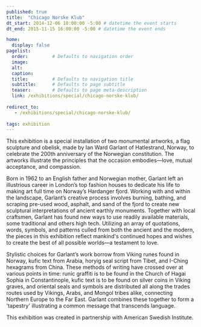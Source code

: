 ```yaml
---
published: true
title:  "Chicago Norske Klub"
dt_start: 2014-12-06 10:00:00 -5:00 # datetime the event starts
dt_end: 2015-11-15 16:00:00 -5:00 # datetime the event ends

home:
  display: false
pagelist:
  order:         # Defaults to navigation order
  image: 
  alt:
  caption: 
  title:         # Defaults to navigation title
  subtitle:      # Defaults to page subtitle
  teaser:        # Defaults to page meta-description
  link: /exhibitions/special/chicago-norske-klub/
  
redirect_to:
   - /exhibitions/special/chicago-norske-klub/ 
 
tags: exhibition 
---
```

This exhibition is a special installation of two monumental artworks, a flag sculpture and obelisk, made by Ian Ward Garlant of Hatlestrand, Norway, to celebrate the 200th anniversary of the Norwegian constitution. The artworks illustrate the principles that the occasion embodies—love, mutual acceptance, and compassion.

Born in 1962 to an English father and Norwegian mother, Garlant left an illustrious career in London’s top fashion houses to dedicate his life to making art full time on Norway’s Hardanger fjord. Working with and within the landscape, Garlant’s creative process involves burning, bathing, and scraping pre-used wood, asphalt, and sand of the fjord to create new sculptural interpretations of ancient earthly monuments. Together with local craftsmen, Garlant has found new ways to use readily available materials, some traditional and others high tech. Utilizing an array of quotations, words, symbols, and patterns culled from both the ancient and the modern, the pieces in this exhibition reflect mankind's continued hopes and wishes to create the best of all possible worlds—a testament to love.

Stylistic choices for Garlant’s work borrow from Viking runes found in Norway, kufic text from Arabia, horyig seal script from Tibet, and I-Ching hexagrams from China. These methods of writing have crossed over at various points in time: runic graffiti is to be found in the Church of Hagai Sophia in Constantinople, kufic text is to be found on silver coins in Viking graves, and oriental seals and symbols are distributed all along the trades routes used by Vikings, Arabs, and Mongol tribes alike, connecting Northern Europe to the Far East. Garlant combines these together to form a 'tapestry' illustrating a common message that transcends language.

This exhibition was created in partnership with American Swedish Institute.
